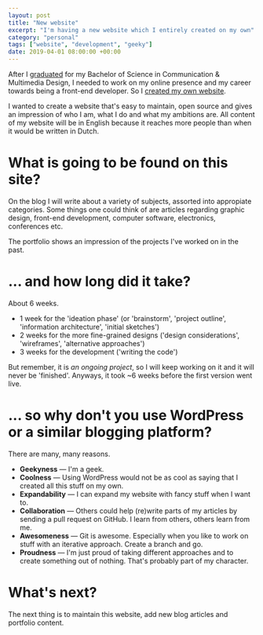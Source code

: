 ```yaml
---
layout: post
title: "New website"
excerpt: "I'm having a new website which I entirely created on my own"
category: "personal"
tags: ["website", "development", "geeky"]
date: 2019-04-01 08:00:00 +00:00
---
```


After I [graduated](/portfolio/vormkracht10-ux) for my Bachelor of Science in Communication &amp; Multimedia Design, I needed to work on my online presence and my career towards being a front-end developer. So I [created my own website]({{site.baseurl}}/portfolio/my-website).

I wanted to create a website that's easy to maintain, open source and gives an impression of who I am, what I do and what my ambitions are. All content of my website will be in English because it reaches more people than when it would be written in Dutch.

# What is going to be found on this site?

On the blog I will write about a variety of subjects, assorted into appropiate categories. Some things one could think of are articles regarding graphic design, front-end development, computer software, electronics, conferences etc.

The portfolio shows an impression of the projects I've worked on in the past.

# ... and how long did it take?

About 6 weeks.

- 1 week for the 'ideation phase' (or 'brainstorm', 'project outline', 'information architecture', 'initial sketches')
- 2 weeks for the more fine-grained designs ('design considerations', 'wireframes', 'alternative approaches')
- 3 weeks for the development ('writing the code')

But remember, it is *an ongoing project*, so I will keep working on it and it will never be 'finished'. Anyways, it took ~6 weeks before the first version went live.



# ... so why don't you use WordPress or a similar blogging platform?

There are many, many reasons.

- **Geekyness** &mdash; I'm a geek.
- **Coolness** &mdash; Using WordPress would not be as cool as saying that I created all this stuff on my own.
- **Expandability** &mdash; I can expand my website with fancy stuff when I want to.
- **Collaboration** &mdash; Others could help (re)write parts of my articles by sending a pull request on GitHub. I learn from others, others learn from me.
- **Awesomeness** &mdash; Git is awesome. Especially when you like to work on stuff with an iterative approach. Create a branch and go.
- **Proudness** &mdash; I'm just proud of taking different approaches and to create something out of nothing. That's probably part of my character.



# What's next?

The next thing is to maintain this website, add new blog articles and portfolio content.